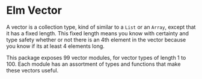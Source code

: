 # Elm Vector

A vector is a collection type, kind of similar to a `List` or an `Array`, except that it has a fixed length. This fixed length means you know with certainty and type safety whether or not there is an 4th element in the vector because you know if its at least 4 elements long.

This package exposes 99 vector modules, for vector types of length 1 to 100. Each module has an assortment of types and functions that make these vectors useful.
